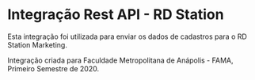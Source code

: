 # Integração Rest API - RD Station

Esta integração foi utilizada para enviar os dados de cadastros para o RD Station Marketing.

Integração criada para Faculdade Metropolitana de Anápolis - FAMA, Primeiro Semestre de 2020.

